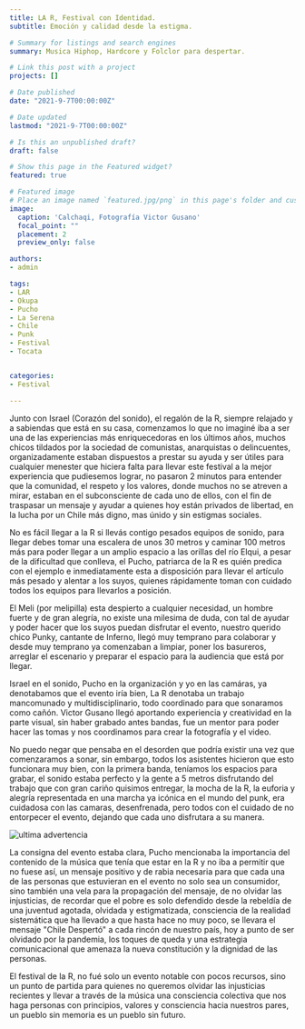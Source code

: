 ```yaml
---
title: LA R, Festival con Identidad.
subtitle: Emoción y calidad desde la estigma.

# Summary for listings and search engines
summary: Musica Hiphop, Hardcore y Folclor para despertar.

# Link this post with a project
projects: []

# Date published
date: "2021-9-7T00:00:00Z"

# Date updated
lastmod: "2021-9-7T00:00:00Z"

# Is this an unpublished draft?
draft: false

# Show this page in the Featured widget?
featured: true

# Featured image
# Place an image named `featured.jpg/png` in this page's folder and customize its options here.
image:
  caption: 'Calchaqi, Fotografía Victor Gusano'
  focal_point: ""
  placement: 2
  preview_only: false

authors:
- admin

tags:
- LAR
- Okupa
- Pucho
- La Serena
- Chile
- Punk
- Festival
- Tocata


categories:
- Festival

---
```

Junto con Israel (Corazón del sonido), el regalón de la R, siempre relajado y a sabiendas que está en su casa, comenzamos lo que no imaginé iba a ser una de las experiencias más enriquecedoras en los últimos años, muchos chicos tildados por la sociedad de comunistas, anarquistas o delincuentes, organizadamente estaban dispuestos a prestar su ayuda y ser útiles para cualquier menester que hiciera falta para llevar este festival a la mejor experiencia que pudiesemos lograr, no pasaron 2 minutos para entender que la comunidad, el respeto y los valores, donde muchos no se atreven a mirar, estaban en el subconsciente de cada uno de ellos, con el fin de traspasar un mensaje y ayudar a quienes hoy están privados de libertad, en la lucha por un Chile más digno, mas únido y sin estigmas sociales.

No es fácil llegar a la R si llevás contigo pesados equipos de sonido, para llegar debes tomar una escalera de unos 30 metros y caminar 100 metros más para poder llegar a un amplio espacio a las orillas del río Elqui, a pesar de la dificultad que conlleva, el Pucho, patriarca de la R es quién predica con el ejemplo e inmediatamente esta a disposición para llevar el artículo más pesado y alentar a los suyos, quienes rápidamente toman con cuidado todos los equipos para llevarlos a posición.

El Meli (por melipilla) esta despierto a cualquier necesidad, un hombre fuerte y de gran alegría, no existe una milesima de duda, con tal de ayudar y poder hacer que los suyos puedan disfrutar el evento, nuestro querido chico Punky, cantante de Inferno, llegó muy temprano para colaborar y desde muy temprano ya comenzaban a limpiar, poner los basureros, arreglar el escenario y preparar el espacio para la audiencia que está por llegar.

Israel en el sonido, Pucho en la organización y yo en las camáras, ya denotabamos que el evento iría bien, La R denotaba un trabajo mancomunado y multidisciplinario, todo coordinado para que sonaramos como cañón. Victor Gusano llegó aportando experiencia y creatividad en la parte visual, sin haber grabado antes bandas, fue un mentor para poder hacer las tomas y nos coordinamos para crear la fotografía y el video. 

No puedo negar que pensaba en el desorden que podría existir una vez que comenzaramos a sonar, sin embargo, todos los asistentes hicieron que esto funcionara muy bien, con la primera banda, teníamos los espacios para grabar, el sonido estaba perfecto y la gente a 5 metros disfrutando del trabajo que con gran cariño quisimos entregar, la mocha de la R, la euforia y alegría representada en una marcha ya icónica en el mundo del punk, era cuidadosa con las camaras, desenfrenada, pero todos con el cuidado de no entorpecer el evento, dejando que cada uno disfrutara a su manera.

![ultima advertencia](https://lar-images.hardcoremachine.cl/media/large/la%20r/arte/DSC_5665%20(2).JPG)


La consigna del evento estaba clara, Pucho mencionaba la importancia del contenido de la música que tenía que estar en la R y no iba a permitir que no fuese así, un mensaje positivo y de rabia necesaria para que cada una de las personas que estuvieran en el evento no solo sea un consumidor, sino también una vela para la propagación del mensaje, de no olvidar las injusticias, de recordar que el pobre es solo defendido desde la rebeldía de una juventud agotada, olvidada y estigmatizada, consciencia de la realidad sistemática que ha llevado a que hasta hace no muy poco, se llevara el mensaje "Chile Despertó" a cada rincón de nuestro país, hoy a punto de ser olvidado por la pandemia, los toques de queda y una estrategia comunicacional que amenaza la nueva constitución y la dignidad de las personas.

El festival de la R, no fué solo un evento notable con pocos recursos, sino un punto de partida para quienes no queremos olvidar las injusticias recientes y llevar a través de la música una consciencia colectiva que nos haga personas con principios, valores y consciencia hacia nuestros pares, un pueblo sin memoria es un pueblo sin futuro.





